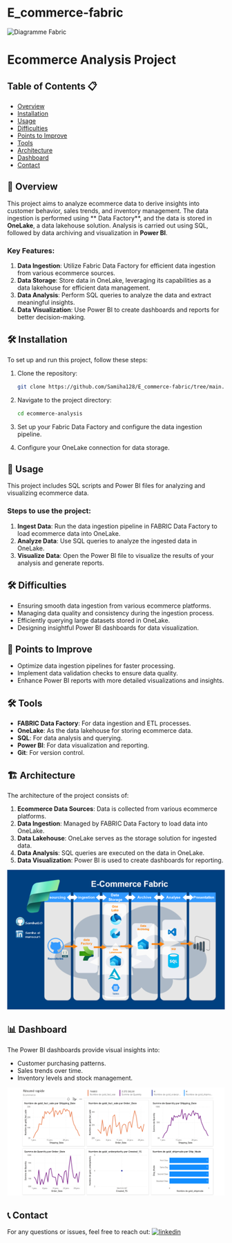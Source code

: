 #  E_commerce-fabric

![Diagramme Fabric](images/fabric.gif)

# Ecommerce Analysis Project

## Table of Contents 📋
- [Overview](#overview)
- [Installation](#installation)
- [Usage](#usage)
- [Difficulties](#difficulties)
- [Points to Improve](#points-to-improve)
- [Tools](#tools)
- [Architecture](#architecture)
- [Dashboard](#dashboard)
- [Contact](#contact)

## 🚀 Overview
This project aims to analyze ecommerce data to derive insights into customer behavior, sales trends, and inventory management. The data ingestion is performed using ** Data Factory**, and the data is stored in **OneLake**, a data lakehouse solution. Analysis is carried out using SQL, followed by data archiving and visualization in **Power BI**.

### Key Features:
1. **Data Ingestion**: Utilize Fabric Data Factory for efficient data ingestion from various ecommerce sources.
2. **Data Storage**: Store data in OneLake, leveraging its capabilities as a data lakehouse for efficient data management.
3. **Data Analysis**: Perform SQL queries to analyze the data and extract meaningful insights.
4. **Data Visualization**: Use Power BI to create dashboards and reports for better decision-making.

## 🛠️ Installation
To set up and run this project, follow these steps:

1. Clone the repository:
    ```bash
    git clone https://github.com/Samiha128/E_commerce-fabric/tree/main.git
    ```
2. Navigate to the project directory:
    ```bash
    cd ecommerce-analysis
    ```

3. Set up your Fabric Data Factory and configure the data ingestion pipeline.

4. Configure your OneLake connection for data storage.

## 🚀 Usage
This project includes SQL scripts and Power BI files for analyzing and visualizing ecommerce data.

### Steps to use the project:

1. **Ingest Data**: Run the data ingestion pipeline in FABRIC Data Factory to load ecommerce data into OneLake.
2. **Analyze Data**: Use SQL queries to analyze the ingested data in OneLake.
3. **Visualize Data**: Open the Power BI file to visualize the results of your analysis and generate reports.

## 🛠️ Difficulties
- Ensuring smooth data ingestion from various ecommerce platforms.
- Managing data quality and consistency during the ingestion process.
- Efficiently querying large datasets stored in OneLake.
- Designing insightful Power BI dashboards for data visualization.

## 🔧 Points to Improve
- Optimize data ingestion pipelines for faster processing.
- Implement data validation checks to ensure data quality.
- Enhance Power BI reports with more detailed visualizations and insights.

## 🛠 Tools
- **FABRIC Data Factory**: For data ingestion and ETL processes.
- **OneLake**: As the data lakehouse for storing ecommerce data.
- **SQL**: For data analysis and querying.
- **Power BI**: For data visualization and reporting.
- **Git**: For version control.

## 🏗 Architecture
The architecture of the project consists of:
1. **Ecommerce Data Sources**: Data is collected from various ecommerce platforms.
2. **Data Ingestion**: Managed by FABRIC Data Factory to load data into OneLake.
3. **Data Lakehouse**: OneLake serves as the storage solution for ingested data.
4. **Data Analysis**: SQL queries are executed on the data in OneLake.
5. **Data Visualization**: Power BI is used to create dashboards for reporting.

![Project Architecture](images/architecture-projet.png)

## 📊 Dashboard
The Power BI dashboards provide visual insights into:
- Customer purchasing patterns.
- Sales trends over time.
- Inventory levels and stock management.

![Project Architecture](images/dashboard.png)


## 📞 Contact
For any questions or issues, feel free to reach out:
[![linkedin](https://img.shields.io/badge/linkedin-0A66C2?style=for-the-badge&logo=linkedin&logoColor=white)](https://www.linkedin.com/in/samiha-el-mansouri-27505b250/)
